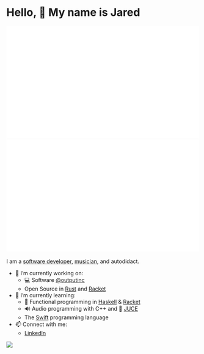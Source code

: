 # Hello, 👋 My name is Jared

![](https://raw.githubusercontent.com/jaredforth/github-stats/main/generated/overview.svg)
![](https://raw.githubusercontent.com/jaredforth/github-stats/main/generated/languages.svg)



I am a [software developer](https://jaredforth.com/software), [musician](https://jaredforthmusic.com), and autodidact.

- 🔭 I’m currently working on: 
  - 💻 Software [@outputinc](https://github.com/outputinc) 
  - Open Source in [Rust](https://github.com/rust-lang) and [Racket](https://github.com/racket)
- 🌱 I’m currently learning:
  - 🧮 Functional programming in [Haskell](https://github.com/haskell) & [Racket](https://github.com/racket)
  - 🔊 Audio programming with C++ and 🍊 [JUCE](https://github.com/juce-framework)
  - The [Swift](https://www.swift.org) programming language 
- 📫 Connect with me: 
  - [LinkedIn](https://www.linkedin.com/in/jaredforth/)

![](https://github-readme-stats.vercel.app/api/top-langs/?username=jaredforth&langs_count=10&layout=compact&custom_title=Open%20Source%20Languages&hide=html,cmake&size_weight=0.25&count_weight=0.75&card_width=450)
  
<!--
**jaredforth/jaredforth** is a ✨ _special_ ✨ repository because its `README.md` (this file) appears on your GitHub profile.

Here are some ideas to get you started:

- 🔭 I’m currently working on ...
- 🌱 I’m currently learning ...
- 👯 I’m looking to collaborate on ...
- 🤔 I’m looking for help with ...
- 💬 Ask me about ...
- 📫 How to reach me: ...
- 😄 Pronouns: ...
- ⚡ Fun fact: ...
-->

